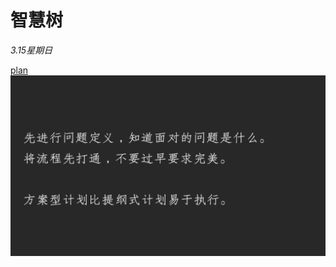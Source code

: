 # 智慧树

_3.15星期日_


[plan](https://www.jianguoyun.com/p/DWK3K-kQtceTBxjHvfQC )
![图](./PureWriter-1583921074128.png)










